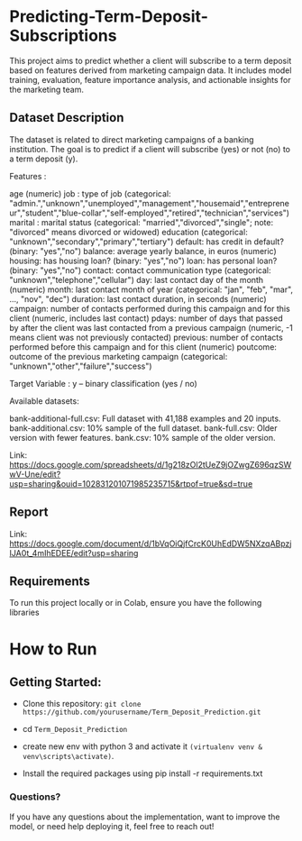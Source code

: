 # Predicting-Term-Deposit-Subscriptions

This project aims to predict whether a client will subscribe to a term deposit based on features derived from marketing campaign data. It includes model training, evaluation, feature importance analysis, and actionable insights for the marketing team.

## Dataset Description
The dataset is related to direct marketing campaigns of a banking institution. The goal is to predict if a client will subscribe (yes) or not (no) to a term deposit (y).

Features :

age (numeric)
job : type of job (categorical: "admin.","unknown","unemployed","management","housemaid","entrepreneur","student","blue-collar","self-employed","retired","technician","services") 
marital : marital status (categorical: "married","divorced","single"; note: "divorced" means divorced or widowed)
education (categorical: "unknown","secondary","primary","tertiary")
default: has credit in default? (binary: "yes","no")
balance: average yearly balance, in euros (numeric) 
housing: has housing loan? (binary: "yes","no")
loan: has personal loan? (binary: "yes","no")
contact: contact communication type (categorical: "unknown","telephone","cellular") 
day: last contact day of the month (numeric)
month: last contact month of year (categorical: "jan", "feb", "mar", ..., "nov", "dec")
duration: last contact duration, in seconds (numeric)
campaign: number of contacts performed during this campaign and for this client (numeric, includes last contact)
pdays: number of days that passed by after the client was last contacted from a previous campaign (numeric, -1 means client was not previously contacted)
previous: number of contacts performed before this campaign and for this client (numeric)
poutcome: outcome of the previous marketing campaign (categorical: "unknown","other","failure","success")

Target Variable : y – binary classification (yes / no)

Available datasets:

bank-additional-full.csv: Full dataset with 41,188 examples and 20 inputs.
bank-additional.csv: 10% sample of the full dataset.
bank-full.csv: Older version with fewer features.
bank.csv: 10% sample of the older version.

Link: https://docs.google.com/spreadsheets/d/1g218zOl2tUeZ9jOZwgZ696qzSWwV-Une/edit?usp=sharing&ouid=102831201071985235715&rtpof=true&sd=true

## Report

Link: https://docs.google.com/document/d/1bVqOiQjfCrcK0UhEdDW5NXzqABpzjIJA0t_4mIhEDEE/edit?usp=sharing


## Requirements

To run this project locally or in Colab, ensure you have the following libraries 

# How to Run

## Getting Started:

* Clone this repository: `git clone https://github.com/yourusername/Term_Deposit_Prediction.git `

* cd `Term_Deposit_Prediction`

* create new env with python 3 and activate it `(virtualenv venv & venv\scripts\activate)`.

* Install the required packages using pip install -r requirements.txt


### Questions?

If you have any questions about the implementation, want to improve the model, or need help deploying it, feel free to reach out!